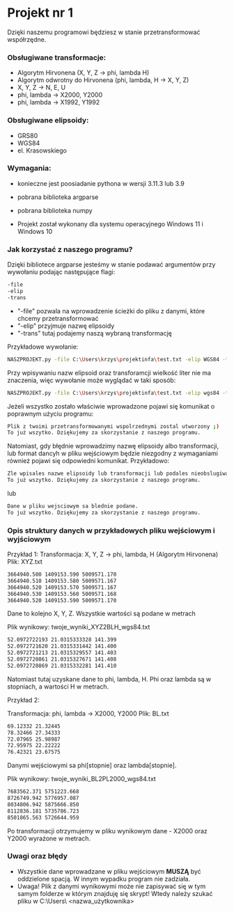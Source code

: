 # Projekt nr 1
Dzięki naszemu programowi będziesz w stanie przetransformować współrzędne.

### Obsługiwane transformacje:

- Algorytm Hirvonena (X, Y, Z -> phi, lambda H)
- Algorytm odwrotny do Hirvonena (phi, lambda, H -> X, Y, Z)
- X, Y, Z -> N, E, U
- phi, lambda -> X2000, Y2000
- phi, lambda -> X1992, Y1992

### Obsługiwane elipsoidy:
- GRS80
- WGS84
- el. Krasowskiego

### Wymagania: 

- konieczne jest poosiadanie pythona w wersji 3.11.3 lub 3.9
- pobrana biblioteka argparse
- pobrana biblioteka numpy

- Projekt został wykonany dla systemu operacyjnego Windows 11 i Windows 10

### Jak korzystać z naszego programu?

Dzięki bibliotece argparse jesteśmy w stanie podawać argumentów przy wywołaniu podając następujące flagi:

```sh
-file
-elip
-trans

```
- "-file" pozwala na wprowadzenie ścieżki do pliku z danymi, które chcemy przetransformować
- "-elip" przyjmuje nazwę elipsoidy
- "-trans" tutaj podajemy naszą wybraną transformację

Przykładowe wywołanie:

```sh
NASZPROJEKT.py -file C:\Users\krzys\projektinfa\test.txt -elip WGS84 -trans XYZ2BLH

```
Przy wpisywaniu nazw elipsoid oraz transforamcji wielkość liter nie ma znaczenia, więc wywołanie może wyglądać w taki sposób:

```sh
NASZPROJEKT.py -file C:\Users\krzys\projektinfa\test.txt -elip wgs84 -trans xyz2blh

```
Jeżeli wszystko zostało właściwie wprowadzone pojawi się komunikat o poprawnym użyciu programu:
```sh
Plik z twoimi przetransformowanymi wspolrzednymi zostal utworzony ;)
To już wszytko. Dziękujemy za skorzystanie z naszego programu.

```
Natomiast, gdy błędnie wprowadzimy nazwę elipsoidy albo transformacji, lub format dancyh w pliku wejściowym będzie niezgodny z wymaganiami również pojawi się odpowiedni komunikat. Przykładowo:
```sh
Zle wpisales nazwe elipsoidy lub transformacji lub podales nieobslugiwana elipsoide lub transformacje.
To już wszytko. Dziękujemy za skorzystanie z naszego programu.

```

lub 

```sh
Dane w pliku wejsciowym sa blednie podane.
To już wszytko. Dziękujemy za skorzystanie z naszego programu.

```


### Opis struktury danych w przykładowych pliku wejściowym i wyjściowym

Przykład 1:
Transformacja:
X, Y, Z -> phi, lambda, H (Algorytm Hirvonena)
Plik: XYZ.txt

```sh
3664940.500 1409153.590 5009571.170
3664940.510 1409153.580 5009571.167
3664940.520 1409153.570 5009571.167
3664940.530 1409153.560 5009571.168
3664940.520 1409153.590 5009571.170


```

Dane to kolejno X, Y, Z. Wszystkie wartości są podane w metrach


Plik wynikowy: twoje_wyniki_XYZ2BLH_wgs84.txt

```sh
52.0972722193 21.0315333328 141.399
52.0972721620 21.0315331442 141.400
52.0972721213 21.0315329557 141.403
52.0972720861 21.0315327671 141.408
52.0972720869 21.0315332281 141.410

```
Natomiast tutaj uzyskane dane to phi, lambda, H. Phi oraz lambda są w stopniach, a wartości H w metrach.

Przykład 2:

Transformacja:
phi, lambda -> X2000, Y2000
Plik: BL.txt

```sh
69.12332 21.32445
78.32466 27.34333
72.07965 25.98987
72.95975 22.22222
76.42321 23.67575

```
Danymi wejściowymi sa phi[stopnie] oraz lambda[stopnie].


Plik wynikowy: twoje_wyniki_BL2PL2000_wgs84.txt

```sh
7683562.371 5751223.668
8726749.942 5776957.087
8034806.942 5875666.850
8112836.181 5735786.723
8501865.563 5726644.959


```
Po transformacji otrzymujemy w pliku wynikowym dane - X2000 oraz Y2000 wyrażone w metrach.

### Uwagi oraz błędy

- Wszystkie dane wprowadzane w pliku wejściowym **MUSZĄ** być oddzielone spacją. W innym wypadku program nie zadziała.
- Uwaga! Plik z danymi wynikowymi może nie zapisywać się w tym samym folderze w którym znajduję się skrypt! Wtedy należy szukać pliku w C:\Users\ <nazwa_użytkownika>





